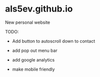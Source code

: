 # als5ev.github.io
New personal website

TODO:

- Add button to autoscroll down to contact

- add pop out menu bar

- add google analytics

- make mobile friendly
